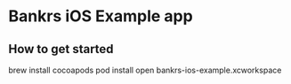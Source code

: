 # Bankrs iOS Example app

## How to get started

brew install cocoapods
pod install
open bankrs-ios-example.xcworkspace
